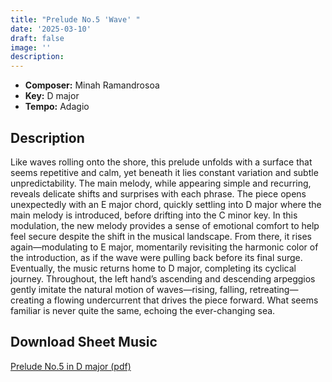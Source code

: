```yaml
---
title: "Prelude No.5 'Wave' "
date: '2025-03-10'
draft: false
image: ''
description:
---
```


- **Composer:** Minah Ramandrosoa
- **Key:** D major
- **Tempo:** Adagio

<!--more-->

## Description

Like waves rolling onto the shore, this prelude unfolds with a surface that seems repetitive and calm, yet beneath it lies constant variation and subtle unpredictability. The main melody, while appearing simple and recurring, reveals delicate shifts and surprises with each phrase.
 The piece opens unexpectedly with an E major chord, quickly settling into D major where the main melody is introduced, before drifting into the C minor key.
 In this modulation, the new melody provides a sense of emotional comfort to help feel secure despite the shift in the musical landscape.
 From there, it rises again—modulating to E major, momentarily revisiting the harmonic color of the introduction, as if the wave were pulling back before its final surge. Eventually, the music returns home to D major, completing its cyclical journey.
 Throughout, the left hand’s ascending and descending arpeggios gently imitate the natural motion of waves—rising, falling, retreating—creating a flowing undercurrent that drives the piece forward. What seems familiar is never quite the same, echoing the ever-changing sea.

 ## Download Sheet Music 

 [Prelude No.5 in D major (pdf)](/pdfs/Prelude%20No.5%20in%20Dmajor.pdf)